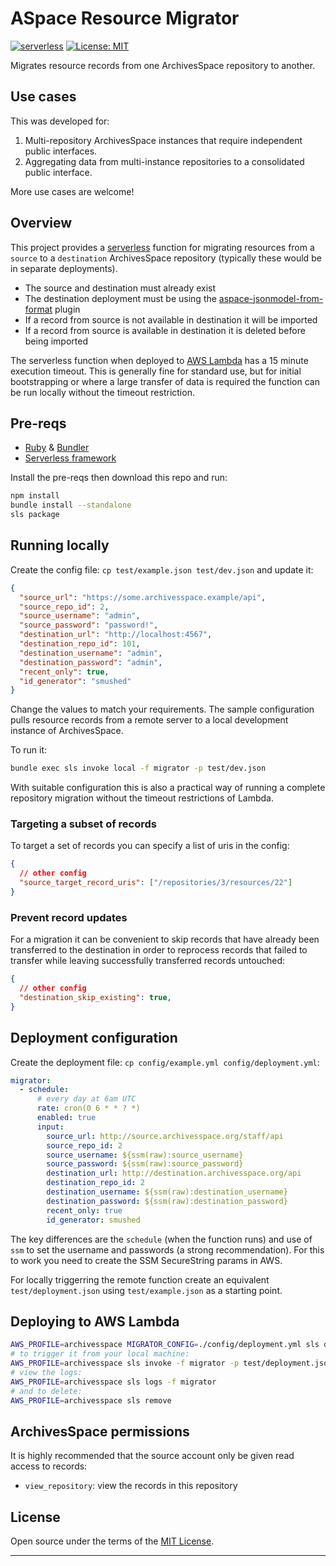 # ASpace Resource Migrator

[![serverless](http://public.serverless.com/badges/v3.svg)](http://www.serverless.com)
[![License: MIT](https://img.shields.io/badge/license-MIT-blue.svg)](http://opensource.org/licenses/MIT)

Migrates resource records from one ArchivesSpace repository to another.

## Use cases

This was developed for:

1. Multi-repository ArchivesSpace instances that require independent public interfaces.
2. Aggregating data from multi-instance repositories to a consolidated public interface.

More use cases are welcome!

## Overview

This project provides a [serverless](#) function for migrating resources from a `source` to a
`destination` ArchivesSpace repository (typically these would be in separate deployments).

- The source and destination must already exist
- The destination deployment must be using the [aspace-jsonmodel-from-format](#) plugin
- If a record from source is not available in destination it will be imported
- If a record from source is available in destination it is deleted before being imported

The serverless function when deployed to [AWS Lambda](#) has a 15 minute execution timeout.
This is generally fine for standard use, but for initial bootstrapping or where a large
transfer of data is required the function can be run locally without the timeout restriction.

## Pre-reqs

- [Ruby](#) & [Bundler](#)
- [Serverless framework](#)

Install the pre-reqs then download this repo and run:

```bash
npm install
bundle install --standalone
sls package
```

## Running locally

Create the config file: `cp test/example.json test/dev.json` and update it:

```json
{
  "source_url": "https://some.archivesspace.example/api",
  "source_repo_id": 2,
  "source_username": "admin",
  "source_password": "password!",
  "destination_url": "http://localhost:4567",
  "destination_repo_id": 101,
  "destination_username": "admin",
  "destination_password": "admin",
  "recent_only": true,
  "id_generator": "smushed"
}
```

Change the values to match your requirements. The sample configuration pulls resource records
from a remote server to a local development instance of ArchivesSpace.

To run it:

```bash
bundle exec sls invoke local -f migrator -p test/dev.json
```

With suitable configuration this is also a practical way of running a complete repository
migration without the timeout restrictions of Lambda.

### Targeting a subset of records

To target a set of records you can specify a list of uris in the config:

```json
{
  // other config
  "source_target_record_uris": ["/repositories/3/resources/22"]
}
```

### Prevent record updates

For a migration it can be convenient to skip records that have already been
transferred to the destination in order to reprocess records that failed to
transfer while leaving successfully transferred records untouched:

```json
{
  // other config
  "destination_skip_existing": true,
}
```

## Deployment configuration

Create the deployment file: `cp config/example.yml config/deployment.yml`:

```yml
migrator:
  - schedule:
      # every day at 6am UTC
      rate: cron(0 6 * * ? *)
      enabled: true
      input:
        source_url: http://source.archivesspace.org/staff/api
        source_repo_id: 2
        source_username: ${ssm(raw):source_username}
        source_password: ${ssm(raw):source_password}
        destination_url: http://destination.archivesspace.org/api
        destination_repo_id: 2
        destination_username: ${ssm(raw):destination_username}
        destination_password: ${ssm(raw):destination_password}
        recent_only: true
        id_generator: smushed
```

The key differences are the `schedule` (when the function runs) and use of `ssm` to
set the username and passwords (a strong recommendation). For this to work you need to
create the SSM SecureString params in AWS.

For locally triggerring the remote function create an equivalent `test/deployment.json`
using `test/example.json` as a starting point.

## Deploying to AWS Lambda

```bash
AWS_PROFILE=archivesspace MIGRATOR_CONFIG=./config/deployment.yml sls deploy
# to trigger it from your local machine:
AWS_PROFILE=archivesspace sls invoke -f migrator -p test/deployment.json
# view the logs:
AWS_PROFILE=archivesspace sls logs -f migrator
# and to delete:
AWS_PROFILE=archivesspace sls remove
```

## ArchivesSpace permissions

It is highly recommended that the source account only be given read access to records:

- `view_repository`: view the records in this repository

## License

Open source under the terms of the [MIT License](http://opensource.org/licenses/MIT).

---
